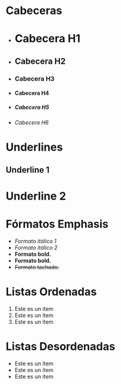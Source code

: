 # Cabeceras
- # Cabecera H1
- ## Cabecera H2
- ### Cabecera H3
- #### Cabecera H4
- ##### Cabecera H5
- ###### Cabecera H6

# Underlines
Underline 1
-

Underline 2
=

# Fórmatos Emphasis
- *Formato itálico 1*
- _Formato itálico 2_
- **Formato bold.**
- __Formato bold.__
- ~~Formato tachado.~~

# Listas Ordenadas
1. Este es un ítem
1. Este es un ítem
1. Este es un ítem

# Listas Desordenadas
- Este es un ítem
- Este es un ítem
- Este es un ítem